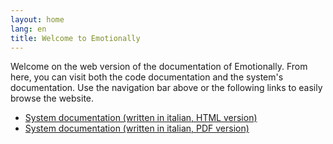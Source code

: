 ```yaml
---
layout: home
lang: en
title: Welcome to Emotionally
---
```


Welcome on the web version of the documentation of Emotionally. From here, you can visit both the code documentation and the system's documentation. Use the navigation bar above or the following links to easily browse the website.

- [System documentation (written in italian, HTML version)](Emotionally.html)
- [System documentation (written in italian, PDF version)](Emotionally.pdf)
